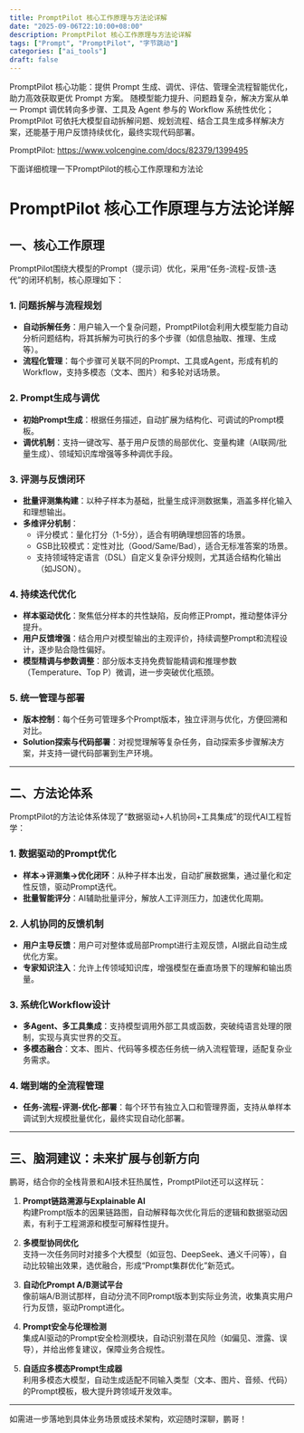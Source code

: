 ```yaml
---
title: PromptPilot 核心工作原理与方法论详解
date: "2025-09-06T22:10:00+08:00"
description: PromptPilot 核心工作原理与方法论详解
tags: ["Prompt", "PromptPilot", "字节跳动"]
categories: ["ai_tools"]
draft: false
---
```




PromptPilot 核心功能：提供 Prompt 生成、调优、评估、管理全流程智能优化，助力高效获取更优 Prompt 方案。
随模型能力提升、问题趋复杂，解决方案从单一 Prompt 调优转向多步骤、工具及 Agent 参与的 Workflow 系统性优化；PromptPilot 可依托大模型自动拆解问题、规划流程、结合工具生成多样解决方案，还能基于用户反馈持续优化，最终实现代码部署。

PromptPilot: <https://www.volcengine.com/docs/82379/1399495>

下面详细梳理一下PromptPilot的核心工作原理和方法论

# PromptPilot 核心工作原理与方法论详解

## 一、核心工作原理

PromptPilot围绕大模型的Prompt（提示词）优化，采用“任务-流程-反馈-迭代”的闭环机制，核心原理如下：

### 1. 问题拆解与流程规划

- **自动拆解任务**：用户输入一个复杂问题，PromptPilot会利用大模型能力自动分析问题结构，将其拆解为可执行的多个步骤（如信息抽取、推理、生成等）。
- **流程化管理**：每个步骤可关联不同的Prompt、工具或Agent，形成有机的Workflow，支持多模态（文本、图片）和多轮对话场景。

### 2. Prompt生成与调优

- **初始Prompt生成**：根据任务描述，自动扩展为结构化、可调试的Prompt模板。
- **调优机制**：支持一键改写、基于用户反馈的局部优化、变量构建（AI联网/批量生成）、领域知识库增强等多种调优手段。

### 3. 评测与反馈闭环

- **批量评测集构建**：以种子样本为基础，批量生成评测数据集，涵盖多样化输入和理想输出。
- **多维评分机制**：
  - 评分模式：量化打分（1-5分），适合有明确理想回答的场景。
  - GSB比较模式：定性对比（Good/Same/Bad），适合无标准答案的场景。
  - 支持领域特定语言（DSL）自定义复杂评分规则，尤其适合结构化输出（如JSON）。

### 4. 持续迭代优化

- **样本驱动优化**：聚焦低分样本的共性缺陷，反向修正Prompt，推动整体评分提升。
- **用户反馈增强**：结合用户对模型输出的主观评价，持续调整Prompt和流程设计，逐步贴合隐性偏好。
- **模型精调与参数调整**：部分版本支持免费智能精调和推理参数（Temperature、Top P）微调，进一步突破优化瓶颈。

### 5. 统一管理与部署

- **版本控制**：每个任务可管理多个Prompt版本，独立评测与优化，方便回溯和对比。
- **Solution探索与代码部署**：对视觉理解等复杂任务，自动探索多步骤解决方案，并支持一键代码部署到生产环境。

---

## 二、方法论体系

PromptPilot的方法论体系体现了“数据驱动+人机协同+工具集成”的现代AI工程哲学：

### 1. 数据驱动的Prompt优化

- **样本→评测集→优化闭环**：从种子样本出发，自动扩展数据集，通过量化和定性反馈，驱动Prompt迭代。
- **批量智能评分**：AI辅助批量评分，解放人工评测压力，加速优化周期。

### 2. 人机协同的反馈机制

- **用户主导反馈**：用户可对整体或局部Prompt进行主观反馈，AI据此自动生成优化方案。
- **专家知识注入**：允许上传领域知识库，增强模型在垂直场景下的理解和输出质量。

### 3. 系统化Workflow设计

- **多Agent、多工具集成**：支持模型调用外部工具或函数，突破纯语言处理的限制，实现与真实世界的交互。
- **多模态融合**：文本、图片、代码等多模态任务统一纳入流程管理，适配复杂业务需求。

### 4. 端到端的全流程管理

- **任务-流程-评测-优化-部署**：每个环节有独立入口和管理界面，支持从单样本调试到大规模批量优化，最终实现自动化部署。

---

## 三、脑洞建议：未来扩展与创新方向

鹏哥，结合你的全栈背景和AI技术狂热属性，PromptPilot还可以这样玩：

1. **Prompt链路溯源与Explainable AI**  
   构建Prompt版本的因果链路图，自动解释每次优化背后的逻辑和数据驱动因素，有利于工程溯源和模型可解释性提升。

2. **多模型协同优化**  
   支持一次任务同时对接多个大模型（如豆包、DeepSeek、通义千问等），自动比较输出效果，选优融合，形成“Prompt集群优化”新范式。

3. **自动化Prompt A/B测试平台**  
   像前端A/B测试那样，自动分流不同Prompt版本到实际业务流，收集真实用户行为反馈，驱动Prompt进化。

4. **Prompt安全与伦理检测**  
   集成AI驱动的Prompt安全检测模块，自动识别潜在风险（如偏见、泄露、误导），并给出修复建议，保障业务合规性。

5. **自适应多模态Prompt生成器**  
   利用多模态大模型，自动生成适配不同输入类型（文本、图片、音频、代码）的Prompt模板，极大提升跨领域开发效率。

---

如需进一步落地到具体业务场景或技术架构，欢迎随时深聊，鹏哥！

